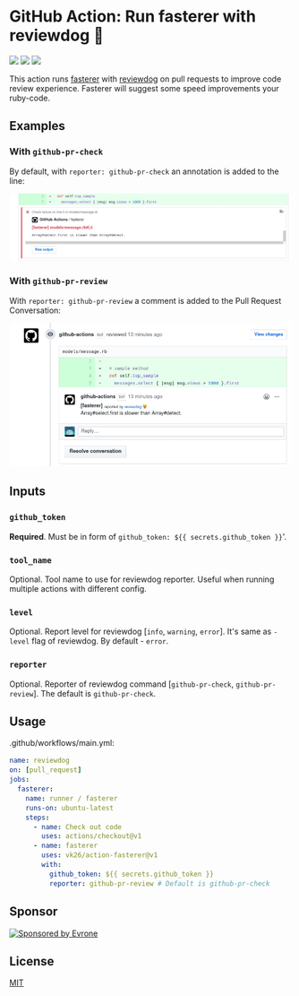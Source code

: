 # GitHub Action: Run fasterer with reviewdog 🐶

![](https://github.com/vk26/action-fasterer/workflows/CI/badge.svg)
![](https://img.shields.io/github/license/vk26/action-fasterer)
![](https://img.shields.io/github/v/release/vk26/action-fasterer)

This action runs [fasterer](https://github.com/DamirSvrtan/fasterer) with
[reviewdog](https://github.com/reviewdog/reviewdog) on pull requests to improve
code review experience. Fasterer will suggest some speed improvements your ruby-code.

## Examples

### With `github-pr-check`

By default, with `reporter: github-pr-check` an annotation is added to the line:

![Example comment made by the action, with github-pr-check](./examples/example-github-pr-check.png)

### With `github-pr-review`

With `reporter: github-pr-review` a comment is added to the Pull Request Conversation:

![Example comment made by the action, with github-pr-review](./examples/example-github-pr-review.png)

## Inputs

### `github_token`

**Required**. Must be in form of `github_token: ${{ secrets.github_token }}`'.

### `tool_name`

Optional. Tool name to use for reviewdog reporter. Useful when running multiple
actions with different config.

### `level`

Optional. Report level for reviewdog [`info`, `warning`, `error`].
It's same as `-level` flag of reviewdog. By default - `error`.

### `reporter`

Optional. Reporter of reviewdog command [`github-pr-check`, `github-pr-review`].
The default is `github-pr-check`.

## Usage
.github/workflows/main.yml:
```yml
name: reviewdog
on: [pull_request]
jobs:
  fasterer:
    name: runner / fasterer
    runs-on: ubuntu-latest
    steps:
      - name: Check out code
        uses: actions/checkout@v1
      - name: fasterer
        uses: vk26/action-fasterer@v1
        with:
          github_token: ${{ secrets.github_token }}
          reporter: github-pr-review # Default is github-pr-check
```

## Sponsor

<p>
  <a href="https://evrone.com/?utm_source=action-fasterer">
    <img src="https://www.mgrachev.com/assets/static/evrone-sponsored-300.png" 
      alt="Sponsored by Evrone" width="210">
  </a>
</p>

## License

[MIT](https://choosealicense.com/licenses/mit)
